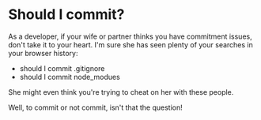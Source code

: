 Should I commit? 
================ 

As a developer, if your wife or partner thinks you have commitment issues, don't take it to your heart. I'm sure she has seen plenty of your searches in your browser history: 

* should I commit .gitignore 
* should I commit node_modues 

She might even think you're trying to cheat on her with these people. 

Well, to commit or not commit, isn't that the question! 